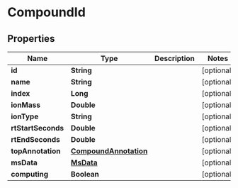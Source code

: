 # CompoundId

## Properties
Name | Type | Description | Notes
------------ | ------------- | ------------- | -------------
**id** | **String** |  |  [optional]
**name** | **String** |  |  [optional]
**index** | **Long** |  |  [optional]
**ionMass** | **Double** |  |  [optional]
**ionType** | **String** |  |  [optional]
**rtStartSeconds** | **Double** |  |  [optional]
**rtEndSeconds** | **Double** |  |  [optional]
**topAnnotation** | [**CompoundAnnotation**](CompoundAnnotation.md) |  |  [optional]
**msData** | [**MsData**](MsData.md) |  |  [optional]
**computing** | **Boolean** |  |  [optional]

